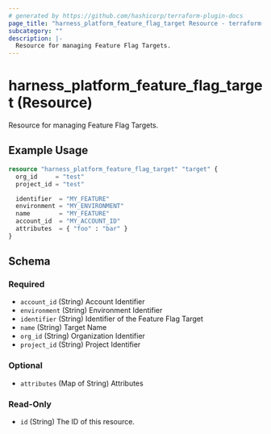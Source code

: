 ```yaml
---
# generated by https://github.com/hashicorp/terraform-plugin-docs
page_title: "harness_platform_feature_flag_target Resource - terraform-provider-harness"
subcategory: ""
description: |-
  Resource for managing Feature Flag Targets.
---
```


# harness_platform_feature_flag_target (Resource)

Resource for managing Feature Flag Targets.

## Example Usage

```terraform
resource "harness_platform_feature_flag_target" "target" {
  org_id     = "test"
  project_id = "test"

  identifier  = "MY_FEATURE"
  environment = "MY_ENVIRONMENT"
  name        = "MY_FEATURE"
  account_id  = "MY_ACCOUNT_ID"
  attributes  = { "foo" : "bar" }
}
```

<!-- schema generated by tfplugindocs -->
## Schema

### Required

- `account_id` (String) Account Identifier
- `environment` (String) Environment Identifier
- `identifier` (String) Identifier of the Feature Flag Target
- `name` (String) Target Name
- `org_id` (String) Organization Identifier
- `project_id` (String) Project Identifier

### Optional

- `attributes` (Map of String) Attributes

### Read-Only

- `id` (String) The ID of this resource.
